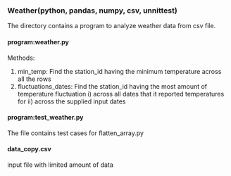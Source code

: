 ### Weather(python, pandas, numpy, csv, unnittest)
The directory contains a program to analyze weather data from csv file.

#### program:weather.py
Methods:
1. min_temp: Find the station_id having the minimum temperature across all the rows
2. fluctuations_dates: Find the station_id having the most amount of temperature fluctuation
                        i) across all dates that it reported temperatures for
                        ii) across the supplied input dates
#### program:test_weather.py
The file contains test cases for flatten_array.py


#### data_copy.csv
input file with limited amount of data
